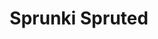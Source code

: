 ---
slug: sprunki-spruted
title: Sprunki Spruted
description: "Sprunki Spruted is an exciting online game. Play for free directly in your browser!"
icon: /images/popular_mods/Sprunki Spruted.png
url: https://wowtbc.net/sprunkin/sprunki-spruted1/index.html
previewImage: /images/popular_mods/Sprunki Spruted.png
type: popular mods

# SEO配置
seo:
  title: "Sprunki Spruted - Play Free Online Game | Fun Browser Games"
  description: "Sprunki Spruted - Play this fun online game for free in your browser. No download required!"
  ogImage: "/images/popular_mods/Sprunki Spruted.png"
  keywords: "sprunki-spruted, online game, browser game, free game, popular mods game, play online"

videoUrls:
  - https://www.youtube.com/embed/example1
  - https://www.youtube.com/embed/example2

whyPlay:
  title: "Why Play Sprunki Spruted?"
  items:
    - "Immersive Gameplay: Sprunki Spruted offers an engaging and immersive gaming experience that will keep you entertained for hours"
    - "Challenging Levels: Test your skills with increasingly difficult challenges and obstacles"
    - "Beautiful Graphics: Enjoy stunning visuals and smooth animations that bring the game world to life"
    - "Regular Updates: New content and features are added regularly to keep the game fresh and exciting"
    - "Free to Play: Experience all the fun without spending a penny"
    - "Community Features: Connect with other players, share strategies, and compete for high scores"
    - "Cross-Platform: Play on any device with a web browser, no downloads required"

features:
  title: "Key Features of Sprunki Spruted"
  image: "/images/popular_mods/Sprunki Spruted.png"
  items:
    - "Intuitive Controls: Easy to learn controls make Sprunki Spruted accessible for players of all skill levels"
    - "Multiple Game Modes: Enjoy various gameplay options that provide different challenges and experiences"
    - "Character Customization: Personalize your gaming experience with unique characters and items"
    - "Achievement System: Complete special tasks to earn rewards and recognition"
    - "Leaderboards: Compete with players worldwide and see who can achieve the highest scores"

characteristics:
  title: "Game Characteristics"
  image: "/images/popular_mods/Sprunki Spruted.png"
  items:
    - "Genre: Popular mods game with elements of strategy and skill"
    - "Difficulty: Suitable for both casual gamers and those seeking a challenge"
    - "Play Time: Quick sessions or extended gameplay, depending on your preference"
    - "Art Style: Vibrant and engaging visuals that enhance the gaming experience"
    - "Sound Design: Immersive audio that complements the gameplay perfectly"

info: "Sprunki Spruted is an exciting online game that offers players a unique and engaging gaming experience. With its intuitive controls, stunning visuals, and challenging gameplay, Sprunki Spruted provides hours of entertainment for players of all ages and skill levels. Whether you're looking for a quick gaming session during a break or an extended play session, Sprunki Spruted delivers an immersive experience that will keep you coming back for more. The game features multiple levels of increasing difficulty, ensuring that players are constantly challenged as they progress. With regular updates adding new content and features, Sprunki Spruted remains fresh and exciting, providing endless entertainment options for its growing community of players."

howToPlayIntro: "Welcome to Sprunki Spruted! This guide will walk you through the basics and help you master the game. Whether you're a beginner or looking to improve your skills, these tips and instructions will enhance your gaming experience."

howToPlaySteps:
  - title: "Getting Started"
    description: "Begin your Sprunki Spruted adventure by familiarizing yourself with the controls. Use your keyboard or mouse to navigate through the game interface. The tutorial will guide you through the basic mechanics and help you understand the objectives."
  - title: "Understanding the Objectives"
    description: "In Sprunki Spruted, your main goal is to progress through levels by completing specific objectives. Each level presents unique challenges that require different strategies and approaches."
  - title: "Mastering the Controls"
    description: "Practice using the controls to improve your precision and reaction time. Sprunki Spruted requires quick reflexes and strategic thinking to overcome obstacles and defeat opponents."
  - title: "Utilizing Power-ups"
    description: "Collect power-ups throughout the game to enhance your abilities and overcome difficult challenges. Each power-up offers unique advantages that can be crucial for success."
  - title: "Developing Strategies"
    description: "As you progress in Sprunki Spruted, develop effective strategies for different scenarios. Analyze patterns, anticipate challenges, and adapt your approach to maximize your performance."

faq:
  title: "Frequently Asked Questions about Sprunki Spruted"
  items:
    - question: "Is Sprunki Spruted free to play?"
      answer: "Yes, Sprunki Spruted is completely free to play directly in your web browser. No downloads or purchases are required to enjoy the full game experience."
    - question: "Can I play Sprunki Spruted on mobile devices?"
      answer: "Yes, Sprunki Spruted is optimized for both desktop and mobile play. You can enjoy the game on any device with a web browser and internet connection."
    - question: "Are there any in-game purchases?"
      answer: "While Sprunki Spruted is free to play, there may be optional in-game purchases available for cosmetic items or additional features that don't affect core gameplay."
    - question: "How often is Sprunki Spruted updated?"
      answer: "The developers regularly update Sprunki Spruted with new content, features, and improvements based on player feedback and game performance."
    - question: "Can I play Sprunki Spruted offline?"
      answer: "Currently, Sprunki Spruted requires an internet connection to play as it's a browser-based online game."
    - question: "Is Sprunki Spruted suitable for children?"
      answer: "Yes, Sprunki Spruted is designed to be family-friendly and suitable for players of all ages."
    - question: "How do I report bugs or issues?"
      answer: "If you encounter any problems while playing Sprunki Spruted, you can report them through the game's support page or contact the developers directly through their website."
    - question: "Still Have Questions?"
      answer: "If you have additional questions about Sprunki Spruted that aren't covered in this FAQ, please visit our support center or contact our customer service team for assistance."
---